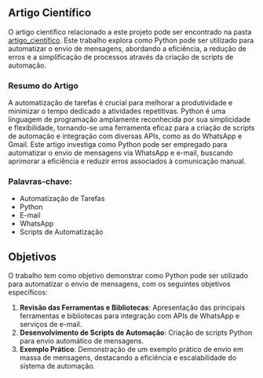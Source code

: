 ## Artigo Científico

O artigo científico relacionado a este projeto pode ser encontrado na pasta [artigo_cientifico](artigo_cientifico/artigo_cientifico.pdf). Este trabalho explora como Python pode ser utilizado para automatizar o envio de mensagens, abordando a eficiência, a redução de erros e a simplificação de processos através da criação de scripts de automação.

### Resumo do Artigo

A automatização de tarefas é crucial para melhorar a produtividade e minimizar o tempo dedicado a atividades repetitivas. Python é uma linguagem de programação amplamente reconhecida por sua simplicidade e flexibilidade, tornando-se uma ferramenta eficaz para a criação de scripts de automação e integração com diversas APIs, como as do WhatsApp e Gmail. Este artigo investiga como Python pode ser empregado para automatizar o envio de mensagens via WhatsApp e e-mail, buscando aprimorar a eficiência e reduzir erros associados à comunicação manual.

### Palavras-chave:
- Automatização de Tarefas
- Python
- E-mail
- WhatsApp
- Scripts de Automatização

## Objetivos

O trabalho tem como objetivo demonstrar como Python pode ser utilizado para automatizar o envio de mensagens, com os seguintes objetivos específicos:

1. **Revisão das Ferramentas e Bibliotecas**: Apresentação das principais ferramentas e bibliotecas para integração com APIs de WhatsApp e serviços de e-mail.
2. **Desenvolvimento de Scripts de Automação**: Criação de scripts Python para envio automático de mensagens.
3. **Exemplo Prático**: Demonstração de um exemplo prático de envio em massa de mensagens, destacando a eficiência e escalabilidade do sistema de automação.

